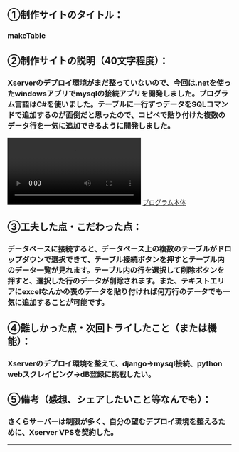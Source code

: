 ## 	&#9312;制作サイトのタイトル：
### makeTable

## &#9313;制作サイトの説明（40文字程度）：
### Xserverのデプロイ環境がまだ整っていないので、今回は.netを使ったwindowsアプリでmysqlの接続アプリを開発しました。プログラム言語はC#を使いました。テーブルに一行ずつデータをSQLコマンドで追加するのが面倒だと思ったので、コピペで貼り付けた複数のデータ行を一気に追加できるように開発しました。
<video controls src="assets/Form1 2024-12-18 13-37-56.mp4" title="Title"></video>
[プログラム本体](assets/makeTable.zip)

## &#9314;工夫した点・こだわった点：
### データベースに接続すると、データベース上の複数のテーブルがドロップダウンで選択できて、テーブル接続ボタンを押すとテーブル内のデータ一覧が見れます。テーブル内の行を選択して削除ボタンを押すと、選択した行のデータが削除されます。また、テキストエリアにexcelなんかの表のデータを貼り付ければ何万行のデータでも一気に追加することが可能です。

## &#9315;難しかった点・次回トライしたこと（または機能）：
### Xserverのデプロイ環境を整えて、django->mysql接続、python webスクレイピング->dB登録に挑戦したい。

## &#9316;備考（感想、シェアしたいこと等なんでも）：
### さくらサーバーは制限が多く、自分の望むデプロイ環境を整えるために、Xserver VPSを契約した。
****